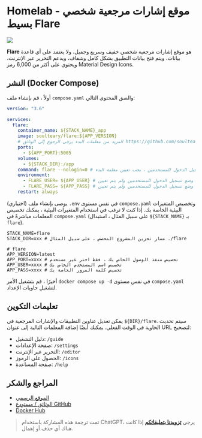 # Homelab - موقع إشارات مرجعية شخصي بسيط Flare

![](https://img.wiki-power.com/d/wiki-media/img/20230410170939.png)

**Flare** هو موقع إشارات مرجعية شخصي خفيف وسريع وجميل، ولا يعتمد على أي قاعدة بيانات، ويتم فتح بيانات التطبيق بشكل كامل وشفاف، ويدعم التحرير عبر الإنترنت، ويحتوي على أكثر من 6,000 رمز Material Design Icons.

## النشر (Docker Compose)

أولاً ، قم بإنشاء ملف `compose.yaml` والصق المحتوى التالي:

```yaml title="compose.yaml"
version: "3.6"

services:
  flare:
    container_name: ${STACK_NAME}_app
    image: soulteary/flare:${APP_VERSION}
    # المزيد من معلمات البدء يرجى الرجوع إلى الوثائق https://github.com/soulteary/docker-flare/blob/main/docs/advanced-startup.md
    ports:
      - ${APP_PORT}:5005
    volumes:
      - ${STACK_DIR}:/app
    command: flare --nologin=0 # تمكين وضع تسجيل الدخول للمستخدمين ، يجب تعيين معلمة البدء nologin على 0 أولاً
    environment:
      - FLARE_USER= ${APP_USER} # في حالة تمكين وضع تسجيل الدخول للمستخدمين ولم يتم تعيين FLARE_USER ، فإن المستخدم الافتراضي هو `flare`
      - FLARE_PASS= ${APP_PASS} # في حالة تمكين وضع تسجيل الدخول للمستخدمين ولم يتم تعيين FLARE_USER ، سيتم إنشاء كلمة مرور افتراضية وعرضها في سجل التشغيل التطبيق
    restart: always
```

(اختياري) يوصى بإنشاء ملف `.env` في نفس مستوى `compose.yaml` وتخصيص المتغيرات البيئية الخاصة بك. إذا كنت لا ترغب في استخدام المتغيرات البيئية ، يمكنك تخصيص المعلمات مباشرةً في `compose.yaml` (على سبيل المثال ، استبدال `${STACK_NAME}` بـ `flare`).

```dotenv title=".env"
STACK_NAME=flare
STACK_DIR=xxx # مسار تخزين المشروع المخصص ، على سبيل المثال ./flare

# flare
APP_VERSION=latest
APP_PORT=xxxx # تخصيص منفذ الوصول الخاص بك ، فقط اختر غير مستخدم
APP_USER=xxxx # تخصيص اسم المستخدم الخاص بك
APP_PASS=xxxx # تخصيص كلمة المرور الخاصة بك
```

أخيرًا ، قم بتشغيل الأمر `docker compose up -d` في نفس مستوى `compose.yaml` لتشغيل حاويات الإعداد.

## تعليمات التكوين

يمكن تعديل عناوين التطبيقات والإشارات المرجعية في `${DIR}/flare`. سيتم تحديث الحاوية في الوقت الفعلي. يمكنك أيضًا إضافة المعلمات التالية إلى عنوان URL لتصحيح:

- دليل التشغيل: `/guide`
- صفحة الإعدادات: `/settings`
- التحرير عبر الإنترنت: `/editor`
- الحصول على الرموز: `/icons`
- صفحة المساعدة: `/help`

## المراجع والشكر

- [الموقع الرسمي](https://soulteary.com/2022/02/23/building-a-personal-bookmark-navigation-app-from-scratch-flare.html)
- [الوثائق / مستودع GitHub](https://github.com/soulteary/docker-flare)
- [Docker Hub](https://hub.docker.com/r/soulteary/flare/)

> تمت ترجمة هذه المشاركة باستخدام ChatGPT، يرجى [**تزويدنا بتعليقاتكم**](https://github.com/linyuxuanlin/Wiki_MkDocs/issues/new) إذا كانت هناك أي حذف أو إهمال.
